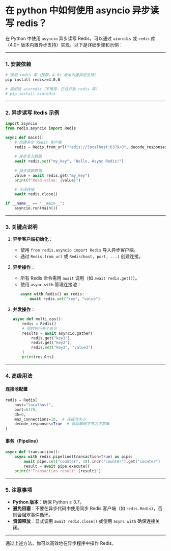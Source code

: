 # 在 python 中如何使用 asyncio 异步读写 redis？

在 Python 中使用 `asyncio` 异步读写 Redis，可以通过 `aioredis` 或 `redis` 库（4.0+ 版本内置异步支持）实现。以下是详细步骤和示例：

---

### 1. 安装依赖
```bash
# 使用 redis 库（推荐，4.0+ 版本内置异步支持）
pip install redis>=4.0.0

# 或旧版 aioredis（不推荐，已合并到 redis 库）
# pip install aioredis
```

---

### 2. 异步读写 Redis 示例
```python
import asyncio
from redis.asyncio import Redis

async def main():
    # 创建异步 Redis 客户端
    redis = Redis.from_url("redis://localhost:6379/0", decode_responses=True)
    
    # 异步写入数据
    await redis.set("my_key", "Hello, Async Redis!")
    
    # 异步读取数据
    value = await redis.get("my_key")
    print(f"Read value: {value}")

    # 关闭连接
    await redis.close()

if __name__ == "__main__":
    asyncio.run(main())
```

---

### 3. 关键点说明
1. **异步客户端初始化**：
   - 使用 `from redis.asyncio import Redis` 导入异步客户端。
   - 通过 `Redis.from_url` 或 `Redis(host, port, ...)` 创建连接。

2. **异步操作**：
   - 所有 Redis 命令需用 `await` 调用（如 `await redis.get()`）。
   - 使用 `async with` 管理连接池：
     ```python
     async with Redis() as redis:
         await redis.set("key", "value")
     ```

3. **并发操作**：
   ```python
   async def multi_ops():
       redis = Redis()
       # 同时执行多个命令
       results = await asyncio.gather(
           redis.get("key1"),
           redis.get("key2"),
           redis.set("key3", "value3")
       )
       print(results)
   ```

---

### 4. 高级用法
#### 连接池配置
```python
redis = Redis(
    host="localhost",
    port=6379,
    db=0,
    max_connections=10,  # 连接池大小
    decode_responses=True  # 自动解码字节为字符串
)
```

#### 事务（Pipeline）
```python
async def transaction():
    async with redis.pipeline(transaction=True) as pipe:
        await pipe.set("counter", 10).incr("counter").get("counter")
        result = await pipe.execute()
    print(f"Transaction result: {result}")
```

---

### 5. 注意事项
- **Python 版本**：确保 Python ≥ 3.7。
- **避免阻塞**：不要在异步代码中使用同步 Redis 客户端（如 `redis.Redis`），否则会阻塞事件循环。
- **资源释放**：显式调用 `await redis.close()` 或使用 `async with` 确保连接关闭。

---

通过上述方法，你可以高效地在异步程序中操作 Redis。